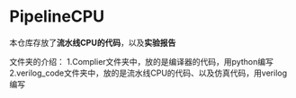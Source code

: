 # PipelineCPU
本仓库存放了**流水线CPU的代码**，以及**实验报告**

文件夹的介绍：
1.Complier文件夹中，放的是编译器的代码，用python编写
2.verilog_code文件夹中，放的是流水线CPU的代码、以及仿真代码，用verilog编写
